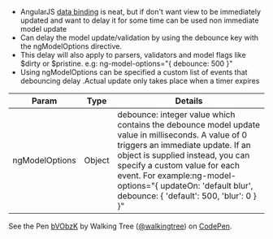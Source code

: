 * AngularJS  <a class="x-grid-item"  href='/slidedeck/#1. Overview/2 Core-Concepts/12. Data Binding' target="_blank">data binding</a> is neat, but if don't want view to be immediately updated and want to delay it for some time can be used non immediate model update
*	Can delay the model update/validation by using the debounce key with the ngModelOptions  directive. 
*	This delay will also apply to parsers, validators and model flags like  $dirty  or  $pristine.
   e.g: ng-model-options="{ debounce: 500 }" 
*	Using ngModelOptions can be specified a custom list of events that  debouncing delay .Actual update only takes place when a timer expires

|Param	| Type	|Details |
|-------|-------|-------------------------------------------------|
|ngModelOptions	|Object|debounce: integer value which contains the debounce model update value in milliseconds. A value of 0 triggers an immediate update. If an object is supplied instead, you can specify a custom value for each event. For example:ng-model-options="{ updateOn: 'default blur', debounce: { 'default': 500, 'blur': 0 } }"|

<p data-height="268" data-theme-id="0" data-slug-hash="bVObzK" data-default-tab="result" data-user="walkingtree" class='codepen'>See the Pen <a href='http://codepen.io/walkingtree/pen/bVObzK/'>bVObzK</a> by Walking Tree (<a href='http://codepen.io/walkingtree'>@walkingtree</a>) on <a href='http://codepen.io'>CodePen</a>.</p>
<script async src="//assets.codepen.io/assets/embed/ei.js"></script>
